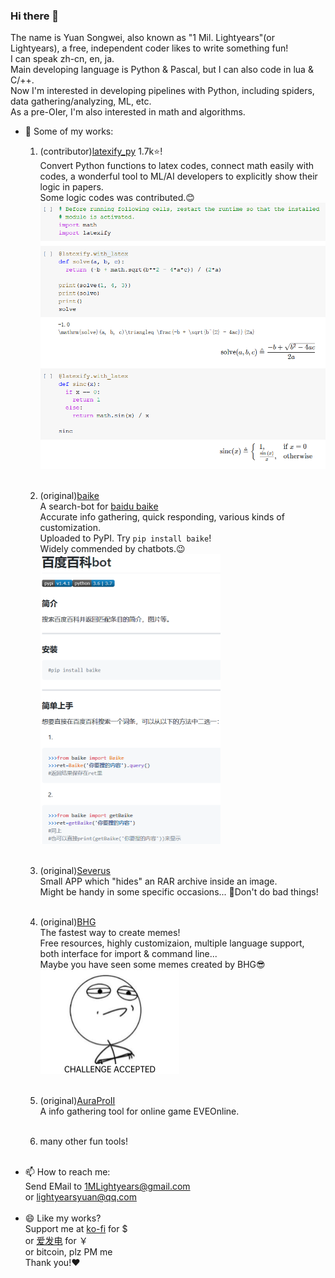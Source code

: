 ### Hi there 👋

The name is Yuan Songwei, also known as "1 Mil. Lightyears"(or Lightyears), a free, independent coder likes to write something fun!<br>
I can speak zh-cn, en, ja.<br>
Main developing language is Python & Pascal, but I can also code in lua & C/++.<br>
Now I'm interested in developing pipelines with Python, including spiders, data gathering/analyzing, ML, etc.<br>
As a pre-OIer, I'm also interested in math and algorithms.<br>
- :open_file_folder: Some of my works:<br>
  1. (contributor)[latexify_py](https://github.com/google/latexify_py) 1.7k:star:!<br>
      Convert Python functions to latex codes, connect math easily with codes, a wonderful tool to ML/AI developers to explicitly show their logic in papers.<br>
      Some logic codes was contributed.:blush:<br>
      <img src="./latexify_py_demo.png" alt="latexify_py_demo" />
      <br><br>
  
  2. (original)[baike](https://github.com/1Mlightyears/baike/)<br>
      A search-bot for [baidu baike](https://baike.baidu.com/)<br>
      Accurate info gathering, quick responding, various kinds of customization.<br>
      Uploaded to PyPI. Try `pip install baike`!<br>
      Widely commended by chatbots.:wink:<br>
      <img src="./baike_demo.png" alt="baike_demo" style="zoom:50%" /><br><br>
      
  3. (original)[Severus](https://github.com/1MLightyears/Severus/)<br>
       Small APP which "hides" an RAR archive inside an image.<br>
       Might be handy in some specific occasions... 🤔Don't do bad things!<br><br>
  
  4. (original)[BHG](https://github.com/1MLightyears/BHG/)<br>
       The fastest way to create memes!<br>
       Free resources, highly customizaion, multiple language support, both interface for import & command line...<br>
       Maybe you have seen some memes created by BHG:sunglasses:<br>
       <img src="./CHALLENGE ACCEPTED.png" alt="bhg_demo" style="zoom:50%" /><br><br>
  
  5. (original)[AuraProII](https://github.com/1MLightyears/AuraProII/)<br>
       A info gathering tool for online game EVEOnline.<br><br>
  
  6. many other fun tools!<br><br>
- 📫 How to reach me: <br>
  Send EMail to [1MLightyears@gmail.com](mailto://1MLightyears@gmail.com/) <br>
  or [lightyearsyuan@qq.com](mailto://lightyearsyuan@qq.com/)<br><br>
- 😄 Like my works?<br>
  Support me at [ko-fi](https://ko-fi.com/Lightyears/) for $ <br>
  or [爱发电](https://www.afdian.net/@Lightyears/) for ￥<br>
  or bitcoin, plz PM me<br>
  Thank you!:heart:
<!--
**1MLightyears/1MLightyears** is a ✨ _special_ ✨ repository because its `README.md` (this file) appears on your GitHub profile.

Here are some ideas to get you started:

- 🔭 I’m currently working on ...
- 🌱 I’m currently learning ...
- 👯 I’m looking to collaborate on ...
- 🤔 I’m looking for help with ...
- 💬 Ask me about ...
- 📫 How to reach me: ...
😄 Pronouns ...
- ⚡ Fun fact: ...
-->

